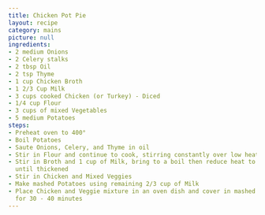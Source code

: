 ```yaml
---
title: Chicken Pot Pie
layout: recipe
category: mains
picture: null
ingredients:
- 2 medium Onions
- 2 Celery stalks
- 2 tbsp Oil
- 2 tsp Thyme
- 1 cup Chicken Broth
- 1 2/3 Cup Milk
- 3 cups cooked Chicken (or Turkey) - Diced
- 1/4 cup Flour
- 3 cups of mixed Vegetables
- 5 medium Potatoes
steps:
- Preheat oven to 400°
- Boil Potatoes
- Saute Onions, Celery, and Thyme in oil
- Stir in Flour and continue to cook, stirring constantly over low heat
- Stir in Broth and 1 cup of Milk, bring to a boil then reduce heat to a simmer, stirring
  until thickened
- Stir in Chicken and Mixed Veggies
- Make mashed Potatoes using remaining 2/3 cup of Milk
- Place Chicken and Veggie mixture in an oven dish and cover in mashed Potatoes, bake
  for 30 - 40 minutes
---
```


